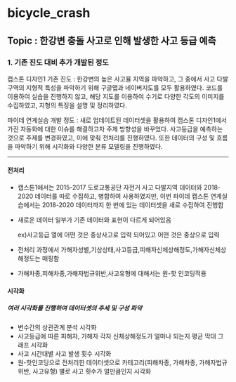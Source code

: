 # bicycle_crash

## Topic : 한강변 충돌 사고로 인해 발생한 사고 등급 예측

### 1. 기존 진도 대비 추가 개발된 정도
캡스톤 디자인1 기존 진도 : 한강변의 높은 사고율 지역을 파악하고, 그 중에서 사고 다발 구역의 지형적 특성을 파악하기 위해 구글맵과 네이버지도를 모두 활용하였다. 
코드를 이용하여 실습을 진행하지 않고, 해당 지도를 이용하여 수기로 다양한 각도의 이미지를 수집하였고, 지형의 특징을 설명 및 정리하였다.

파이데 연계실습 개발 정도 : 새로 업데이트된 데이터셋을 활용하여 캡스톤 디자인1에서 가진 자동화에 대한 이슈를 해결하고자 주제 방향성을 바꾸었다. 
사고등급을 예측하는 것으로 주제를 변경하였고, 이에 맞춰 전처리를 진행하였다. 또한 데이터의 구성 및 흐름을 파악하기 위해 시각화와 다양한 분류 모델링을 진행하였다.

------------------------------------------------------------------------------------------------------------------------------------------


#### 전처리
- 캡스톤1에서는 2015-2017 도로교통공단 자전거 사고 다발지역 데이터와 2018-2020 데이터를 따로 수집하고, 병합하여 사용하였지만,
이번 파이데 캡스톤 연계실습에서는 2018-2020 데이터까지 한 번에 있는 데이터셋을 새로 수집하여 진행함
- 새로운 데이터 일부가 기존 데이터와 표현이 다르게 되어있음

  ex)사고등급 열에 어떤 것은 중상사고로 입력 되어있고 어떤 것은 중상으로 입력

- 전처리 과정에서 가해자성별,기상상태,사고등급,피해자신체상해정도,가해자신체상해정도는 매핑함
- 가해차종,피해차종,가해자법규위반,사고유형에 대해서는 원-핫 인코딩적용

#### 시각화
##### 여러 시각화를 진행하여 데이터셋의 추세 및 구성 파악
- 변수간의 상관관계 분석 시각화
- 사고등급에 따른 피해자, 가해자 각자 신체상해정도가 얼마나 되는지 평균 막대 그래프 시각화
- 사고 시간대별 사고 발생 횟수 시각화
- 원-핫인코딩으로 전처리한 데이터셋으로 카테고리(피해차종, 가해차종, 가해자법규위반, 사고유형) 별로 사고 횟수가 얼만큼인지 시각화
